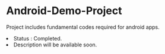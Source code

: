 Android-Demo-Project
====================

Project includes fundamental codes required for android apps.
<li> Status : Completed.</li>

<li> Description will be available soon.</li>
